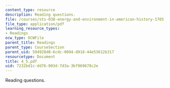 ```yaml
---
content_type: resource
description: Reading questions.
file: /courses/sts-038-energy-and-environment-in-american-history-1705-2005-fall-2006/7232bd1cdd76003d7d3a3bf969678c2e_4_5.pdf
file_type: application/pdf
learning_resource_types:
- Readings
ocw_type: OCWFile
parent_title: Readings
parent_type: CourseSection
parent_uid: 594928d8-6cdc-0094-d918-44e53612b317
resourcetype: Document
title: 4_5.pdf
uid: 7232bd1c-dd76-003d-7d3a-3bf969678c2e
---
```

Reading questions.

